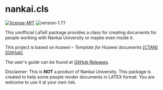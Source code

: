 # nankai.cls

[![license-MIT](https://img.shields.io/badge/license-MIT-green)](https://github.com/AlumiK/nankai.cls/blob/main/LICENSE)
![version-1.7.1](https://img.shields.io/badge/version-1.7.1-blue)

This unofficial LaTeX package provides a class for creating documents for people working with Nankai University or maybe even inside it.

This project is based on *huawei – Template for Huawei documents* [[CTAN]](https://ctan.org/pkg/huawei) [[GitHub]](https://github.com/yegor256/huawei.cls).

The user's guide can be found at [GitHub Releases](https://github.com/alumik/nankai-document/releases).

Disclaimer: This is **NOT** a product of Nankai University. This package is created to help some people render documents in LATEX format. You are welcome to use it at your own risk.
